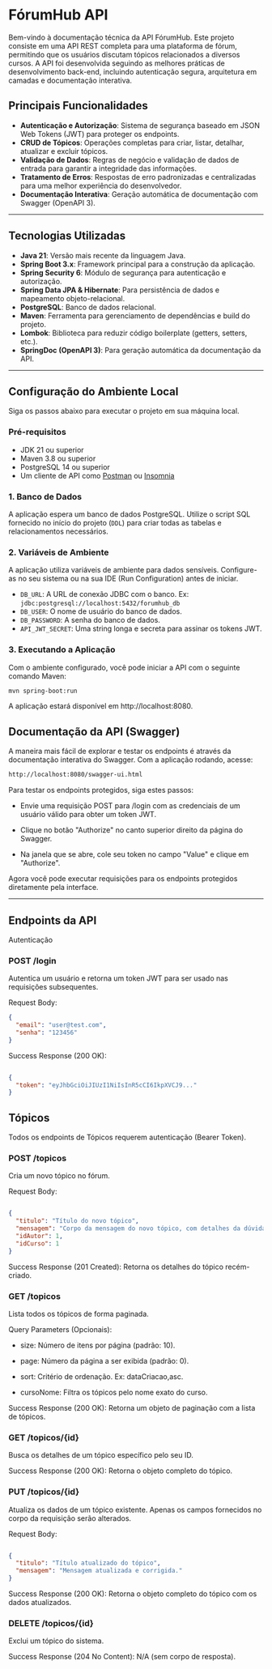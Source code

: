 # FórumHub API

Bem-vindo à documentação técnica da API FórumHub. Este projeto consiste em uma API REST completa para uma plataforma de fórum, permitindo que os usuários discutam tópicos relacionados a diversos cursos. A API foi desenvolvida seguindo as melhores práticas de desenvolvimento back-end, incluindo autenticação segura, arquitetura em camadas e documentação interativa.

## Principais Funcionalidades

-   **Autenticação e Autorização**: Sistema de segurança baseado em JSON Web Tokens (JWT) para proteger os endpoints.
-   **CRUD de Tópicos**: Operações completas para criar, listar, detalhar, atualizar e excluir tópicos.
-   **Validação de Dados**: Regras de negócio e validação de dados de entrada para garantir a integridade das informações.
-   **Tratamento de Erros**: Respostas de erro padronizadas e centralizadas para uma melhor experiência do desenvolvedor.
-   **Documentação Interativa**: Geração automática de documentação com Swagger (OpenAPI 3).

---

## Tecnologias Utilizadas

-   **Java 21**: Versão mais recente da linguagem Java.
-   **Spring Boot 3.x**: Framework principal para a construção da aplicação.
-   **Spring Security 6**: Módulo de segurança para autenticação e autorização.
-   **Spring Data JPA & Hibernate**: Para persistência de dados e mapeamento objeto-relacional.
-   **PostgreSQL**: Banco de dados relacional.
-   **Maven**: Ferramenta para gerenciamento de dependências e build do projeto.
-   **Lombok**: Biblioteca para reduzir código boilerplate (getters, setters, etc.).
-   **SpringDoc (OpenAPI 3)**: Para geração automática da documentação da API.

---

## Configuração do Ambiente Local

Siga os passos abaixo para executar o projeto em sua máquina local.

### Pré-requisitos

-   JDK 21 ou superior
-   Maven 3.8 ou superior
-   PostgreSQL 14 ou superior
-   Um cliente de API como [Postman](https://www.postman.com/) ou [Insomnia](https://insomnia.rest/)

### 1. Banco de Dados

A aplicação espera um banco de dados PostgreSQL. Utilize o script SQL fornecido no início do projeto (`DDL`) para criar todas as tabelas e relacionamentos necessários.

### 2. Variáveis de Ambiente

A aplicação utiliza variáveis de ambiente para dados sensíveis. Configure-as no seu sistema ou na sua IDE (Run Configuration) antes de iniciar.

-   `DB_URL`: A URL de conexão JDBC com o banco. Ex: `jdbc:postgresql://localhost:5432/forumhub_db`
-   `DB_USER`: O nome de usuário do banco de dados.
-   `DB_PASSWORD`: A senha do banco de dados.
-   `API_JWT_SECRET`: Uma string longa e secreta para assinar os tokens JWT.

### 3. Executando a Aplicação

Com o ambiente configurado, você pode iniciar a API com o seguinte comando Maven:

```bash
mvn spring-boot:run
```
A aplicação estará disponível em http://localhost:8080.

## Documentação da API (Swagger)
A maneira mais fácil de explorar e testar os endpoints é através da documentação interativa do Swagger. Com a aplicação rodando, acesse:

```bash
http://localhost:8080/swagger-ui.html
```

Para testar os endpoints protegidos, siga estes passos:

- Envie uma requisição POST para /login com as credenciais de um usuário válido para obter um token JWT.

- Clique no botão "Authorize" no canto superior direito da página do Swagger.

- Na janela que se abre, cole seu token no campo "Value" e clique em "Authorize".

Agora você pode executar requisições para os endpoints protegidos diretamente pela interface.

---

## Endpoints da API
Autenticação
### POST /login
Autentica um usuário e retorna um token JWT para ser usado nas requisições subsequentes.

Request Body:


```JSON
{
  "email": "user@test.com",
  "senha": "123456"
}
```
Success Response (200 OK):

```JSON

{
  "token": "eyJhbGciOiJIUzI1NiIsInR5cCI6IkpXVCJ9..."
}
```
## Tópicos
Todos os endpoints de Tópicos requerem autenticação (Bearer Token).

### POST /topicos
Cria um novo tópico no fórum.

Request Body:

```JSON

{
  "titulo": "Título do novo tópico",
  "mensagem": "Corpo da mensagem do novo tópico, com detalhes da dúvida ou discussão.",
  "idAutor": 1,
  "idCurso": 1
}
```
Success Response (201 Created): Retorna os detalhes do tópico recém-criado.

### GET /topicos
Lista todos os tópicos de forma paginada.

Query Parameters (Opcionais):

- size: Número de itens por página (padrão: 10).

- page: Número da página a ser exibida (padrão: 0).

- sort: Critério de ordenação. Ex: dataCriacao,asc.

- cursoNome: Filtra os tópicos pelo nome exato do curso.

Success Response (200 OK): Retorna um objeto de paginação com a lista de tópicos.

### GET /topicos/{id}
Busca os detalhes de um tópico específico pelo seu ID.

Success Response (200 OK): Retorna o objeto completo do tópico.

### PUT /topicos/{id}
Atualiza os dados de um tópico existente. Apenas os campos fornecidos no corpo da requisição serão alterados.

Request Body:

```JSON

{
  "titulo": "Título atualizado do tópico",
  "mensagem": "Mensagem atualizada e corrigida."
}
```
Success Response (200 OK): Retorna o objeto completo do tópico com os dados atualizados.

### DELETE /topicos/{id}
Exclui um tópico do sistema.

Success Response (204 No Content): N/A (sem corpo de resposta).
